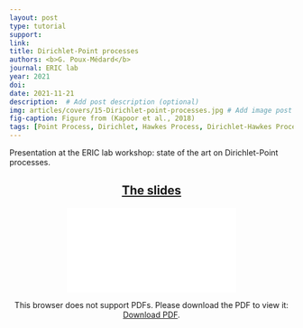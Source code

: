 ```yaml
---
layout: post
type: tutorial
support:
link:
title: Dirichlet-Point processes
authors: <b>G. Poux-Médard</b>
journal: ERIC lab
year: 2021
doi:
date: 2021-11-21
description:  # Add post description (optional)
img: articles/covers/15-Dirichlet-point-processes.jpg # Add image post (optional)
fig-caption: Figure from (Kapoor et al., 2018)
tags: [Point Process, Dirichlet, Hawkes Process, Dirichlet-Hawkes Process, Dynamics, Powered Dirichlet Process, Network, Netrate, Survival]
---
```


Presentation at the ERIC lab workshop: state of the art on Dirichlet-Point processes.

## <center><u>The slides</u></center>
<center>
<object data="/assets/img/articles/Tutorials/Dirichlet_Point_processes.pdf" type="application/pdf" width="100%" height="700px">
    <embed src="/assets/img/articles/Tutorials/Dirichlet_Point_processes.pdf">
        <p>This browser does not support PDFs. Please download the PDF to view it: <a href="/assets/img/articles/Tutorials/Dirichlet_Point_processes.pdf">Download PDF</a>.</p>
</object>
</center>



